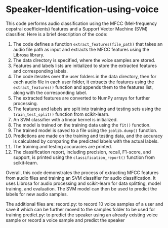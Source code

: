 # Speaker-Identification-using-voice

This code performs audio classification using the MFCC (Mel-frequency cepstral coefficients) features and a Support Vector Machine (SVM) classifier. Here is a brief description of the code:

1. The code defines a function `extract_features(file_path)` that takes an audio file path as input and extracts the MFCC features using the Librosa library.
2. The data directory is specified, where the voice samples are stored.
3. Features and labels lists are initialized to store the extracted features and corresponding labels.
4. The code iterates over the user folders in the data directory, then for each audio file in each user folder, it extracts the features using the `extract_features()` function and appends them to the features list, along with the corresponding label.
5. The extracted features are converted to NumPy arrays for further processing.
6. The features and labels are split into training and testing sets using the `train_test_split()` function from scikit-learn.
7. An SVM classifier with a linear kernel is initialized.
8. The model is trained on the training data using the `fit()` function.
9. The trained model is saved to a file using the `joblib.dump()` function.
10. Predictions are made on the training and testing data, and the accuracy is calculated by comparing the predicted labels with the actual labels.
11. The training and testing accuracies are printed.
12. The classification report, including precision, recall, F1-score, and support, is printed using the `classification_report()` function from scikit-learn.

Overall, this code demonstrates the process of extracting MFCC features from audio files and training an SVM classifier for audio classification. It uses Librosa for audio processing and scikit-learn for data splitting, model training, and evaluation. The SVM model can then be used to predict the labels for new audio samples.

The additional files are:
record.py: to record 10 voice samples of a user and save it which can be further moved to the samples folder to be used for training
predict.py: to predict the speaker using an already existing voice sample or record a voice sample and predict the speaker
